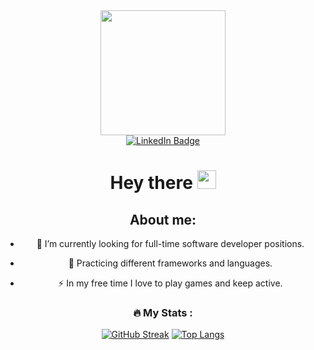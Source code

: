 <div id="header" align="center">
  <img src="https://media.giphy.com/media/gjrYDwbjnK8x36xZIO/giphy.gif" width="200" />
<div id="badges">
  <a href="https://www.linkedin.com/in/stefan-pisic-a5a936259/">
    <img src="https://img.shields.io/badge/LinkedIn-blue?style=for-the-badge&logo=linkedin&logoColor=white" alt="LinkedIn Badge"/>
   </a> 
</div>
  <h1>
  Hey there
  <img src="https://media.giphy.com/media/hvRJCLFzcasrR4ia7z/giphy.gif" width="30px"/>
</h1>
 
  About me:
  ---
- :telescope: I’m currently looking for full-time software developer positions.

- :seedling: Practicing different frameworks and languages.

- :zap: In my free time I love to play games and keep active.

### :fire: My Stats :
[![GitHub Streak](http://github-readme-streak-stats.herokuapp.com?user=TrueStefan&theme=dark&background=000000)](https://git.io/streak-stats)
[![Top Langs](https://github-readme-stats.vercel.app/api/top-langs/?username=TrueStefan&layout=compact&theme=vision-friendly-dark)](https://github.com/anuraghazra/github-readme-stats)
</div>
